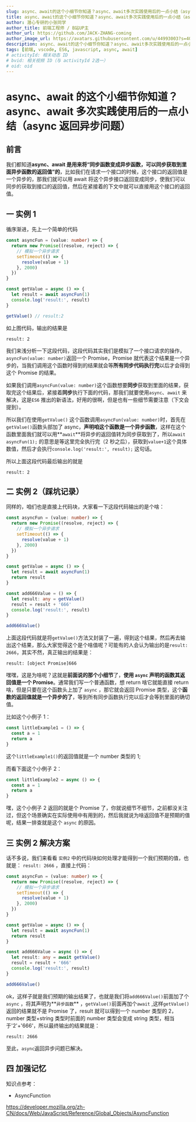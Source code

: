 ```yaml
---
slug: async、await的这个小细节你知道？async、await多次实践使用后的一点小结（async返回异步问题）
title: async、await的这个小细节你知道？async、await多次实践使用后的一点小结（async返回异步问题）
author: 潜心专研的小张同学
author_title: 前端工程师 / B站UP主
author_url: https://github.com/JACK-ZHANG-coming
author_image_url: https://avatars.githubusercontent.com/u/44993003?s=400&u=02570a73330dd7eeae310b302962c034b2833988&v=4
description: async、await的这个小细节你知道？async、await多次实践使用后的一点小结（async返回异步问题）
tags: [前端, vscode, ES6, javascript, async, await]
# activityId: 相关动态 ID
# bvid: 相关视频 ID（与 activityId 2选一）
# oid: oid
---
```


# async、await 的这个小细节你知道？async、await 多次实践使用后的一点小结（async 返回异步问题）

## 前言

我们都知道**async、await 是用来将“同步函数变成异步函数，可以同步获取到里面异步函数的返回值”的**，比如我们在请求一个接口的时候，这个接口的返回值是一个异步的，那我们就可以用 await 将这个异步接口返回变成同步，使我们可以同步的获取到接口的返回值，然后在紧接着的下文中就可以直接用这个接口的返回值。

## 一 实例 1

循序渐进，先上一个简单的代码

```typescript
const asyncFun = (value: number) => {
  return new Promise((resolve, reject) => {
    // 模拟一个异步请求
    setTimeout(() => {
      resolve(value + 1)
    }, 2000)
  })
}

const getValue = async () => {
  let result = await asyncFun(1)
  console.log('result:', result)
}

getValue() // result:2
```

如上图代码，输出的结果是

```
result: 2
```

我们来浅分析一下这段代码，这段代码其实我们是模拟了一个接口请求的操作，`asyncFun(value: number)`返回一个 Promise，Promise 就代表这个结果是一个异步的，当我们调用这个函数时得到的结果就会等**所有同步代码执行完**以后才会得到这个 Promise 的结果。

如果我们调用`asyncFun(value: number)`这个函数想要**同步**获取到里面的结果，获取完这个结果后，紧接着**同步**执行下面的代码，那我们就要使用`async`、`await` 来解决，这是`ES6` 推出的新语法，好用的很啊，但是也有一些细节需要注意（下文会提到）。

所以我们在使用`getValue()` 这个函数调用`asyncFun(value: number)`时，首先在`getValue()`函数头部加了 async，**声明咱这个函数是一个异步函数**，这样在这个函数里面我们就可以用**`await`**将异步的返回值转为同步获取到了，所以`await asyncFun(1);` 的意思是等这里完全执行完（2 秒之后），获取到`value+1`这个具体数值，然后才会执行`console.log('result:', result);` 这句话。

所以上面这段代码最后输出的就是

```
result: 2
```

## 二 实例 2（踩坑记录）

同样的，咱们也是直接上代码块，大家看一下这段代码输出的是个啥：

```typescript
const asyncFun = (value: number) => {
  return new Promise((resolve, reject) => {
    // 模拟一个异步请求
    setTimeout(() => {
      resolve(value + 1)
    }, 2000)
  })
}

const getValue = async () => {
  let result = await asyncFun(1)
  return result
}

const add666Value = () => {
  let result: any = getValue()
  result = result + '666'
  console.log('result:', result)
}

add666Value()
```

上面这段代码就是将`getValue()`方法又封装了一遍，得到这个结果，然后再去输出这个结果，那么大家觉得这个是个啥值呢？可能有的人会认为输出的是`result: 2666`，其实不然，真正输出的结果是：

```
result: [object Promise]666
```

嘿嘿，这是为啥呢？这就是**前面说的那个小细节**了，**使用 `async` 声明的函数其返回值是一个 Promise**。通常我们写一个普通函数，想 return 啥它就能直接 return 啥，但是只要在这个函数头上加了 `async` ，那它就会返回 Promise 类型，这个**函数的返回值就是一个异步的了**，等到所有同步函数执行完以后才会等到里面的确切值。

比如这个小例子 1：

```typescript
const littleExample1 = () => {
  const a = 1
  return a
}
```

这个`littleExample1()`的返回值就是一个 number 类型的 1;

而看下面这个小例子 2：

```typescript
const littleExample2 = async () => {
  const a = 1
  return a
}
```

嘿，这个小例子 2 返回的就是个 Promise 了，你就说细节不细节，之前都没关注过，但这个场景确实在实际使用中有用到的，然后我就说为啥返回值不是预期的值呢，结果一排查就是这个 `async` 的原因。

## 三 实例 2 解决方案

话不多说，我们来看看 `实例2` 中的代码块如何处理才能得到一个我们预期的值，也就是： `result: 2666` ，直接上代码：

```typescript
const asyncFun = (value: number) => {
  return new Promise((resolve, reject) => {
    // 模拟一个异步请求
    setTimeout(() => {
      resolve(value + 1)
    }, 2000)
  })
}

const getValue = async () => {
  let result = await asyncFun(1)
  return result
}

const add666Value = async () => {
  let result: any = await getValue()
  result = result + '666'
  console.log('result:', result)
}

add666Value()
```

ok，这样子就是我们预期的输出结果了，也就是我们将`add666Value()`前面加了个 `async` ，将其声明为**`异步函数`** ，`getValue()`前面再加个`await` ,这样`getValue()`返回的结果就不是 Promise 了，result 就可以得到一个 number 类型的 2，number 类型+string 类型时前面的 number 类型会变成 string 类型，相当于'2'+'666'，所以最终输出的结果就是：

```
result: 2666
```

至此，`async`返回异步问题已解决。

## 四 加强记忆

知识点参考：

- AsyncFunction

https://developer.mozilla.org/zh-CN/docs/Web/JavaScript/Reference/Global_Objects/AsyncFunction
